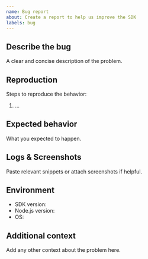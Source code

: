 ```yaml
---
name: Bug report
about: Create a report to help us improve the SDK
labels: bug
---
```


## Describe the bug

A clear and concise description of the problem.

## Reproduction

Steps to reproduce the behavior:

1. ...

## Expected behavior

What you expected to happen.

## Logs & Screenshots

Paste relevant snippets or attach screenshots if helpful.

## Environment

- SDK version:
- Node.js version:
- OS:

## Additional context

Add any other context about the problem here.
